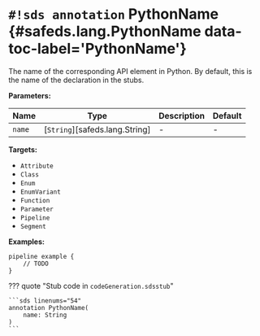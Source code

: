 # `#!sds annotation` PythonName {#safeds.lang.PythonName data-toc-label='PythonName'}

The name of the corresponding API element in Python. By default, this is the name of the declaration in the stubs.

**Parameters:**

| Name | Type | Description | Default |
|------|------|-------------|---------|
| `name` | [`String`][safeds.lang.String] | - | - |

**Targets:**

- `Attribute`
- `Class`
- `Enum`
- `EnumVariant`
- `Function`
- `Parameter`
- `Pipeline`
- `Segment`

**Examples:**

```sds
pipeline example {
    // TODO
}
```

??? quote "Stub code in `codeGeneration.sdsstub`"

    ```sds linenums="54"
    annotation PythonName(
        name: String
    )
    ```
